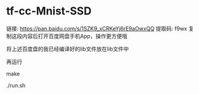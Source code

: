 # tf-cc-Mnist-SSD

链接: https://pan.baidu.com/s/1SZK9_xCRKeYj6rE9aOwxQQ 提取码: f9wx 复制这段内容后打开百度网盘手机App，操作更方便哦

将上述百度盘的我已经编译好的lib文件放在lib文件中

再运行

make

./run.sh
